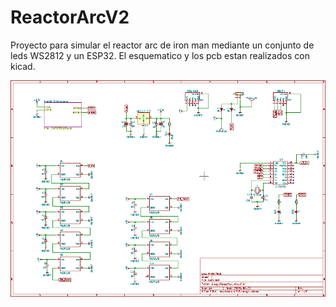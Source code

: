 # ReactorArcV2
Proyecto para simular el reactor arc de  iron man mediante un conjunto de leds WS2812 y un ESP32. El esquematico y los pcb estan realizados con kicad. 

![alt text](https://raw.githubusercontent.com/FunPythonEC/ReactorArcV2/master/ReactorArcV2.png)
